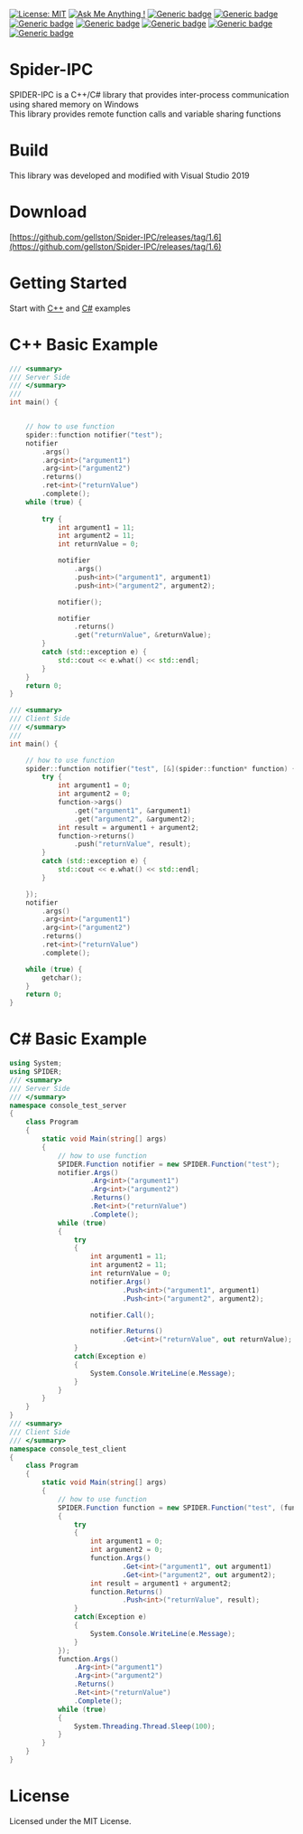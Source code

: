 [![License: MIT](https://img.shields.io/badge/License-MIT-yellow.svg)](https://opensource.org/licenses/MIT)
[![Ask Me Anything !](https://img.shields.io/badge/Ask%20me-anything-1abc9c.svg)](https://github.com/gellston/gellston/issues)
[![Generic badge](https://img.shields.io/badge/Build-Pass-green)](https://github.com/gellston/Spider-IPC/releases/tag/1.0)
[![Generic badge](https://img.shields.io/badge/Visual%20Studio-2013-green)](https://github.com)
[![Generic badge](https://img.shields.io/badge/Visual%20Studio-2019-green)](https://github.com)
[![Generic badge](https://img.shields.io/badge/Linker-v120-green)](https://github.com)
[![Generic badge](https://img.shields.io/badge/Linker-v142-green)](https://github.com)
[![Generic badge](https://img.shields.io/badge/OS-Windows7-blue)](https://github.com)
[![Generic badge](https://img.shields.io/badge/OS-Windows10-blue)](https://github.com)


# Spider-IPC
SPIDER-IPC is a C++/C# library that provides inter-process communication using shared memory on Windows <br>
This library provides remote function calls and variable sharing functions

# Build
This library was developed and modified with Visual Studio 2019 <br>

# Download
[https://github.com/gellston/Spider-IPC/releases/tag/1.6](https://github.com/gellston/Spider-IPC/releases/tag/1.6)


# Getting Started 
Start with [C++](https://github.com/gellston/Spider-IPC/tree/main/SpiderNative) and [C#](https://github.com/gellston/Spider-IPC/tree/main/SpiderSharp) examples <br>



# C++ Basic Example

```cpp
/// <summary>
/// Server Side
/// </summary>
///
int main() {


    // how to use function
	spider::function notifier("test");
	notifier
		.args()
		.arg<int>("argument1")
		.arg<int>("argument2")
		.returns()
		.ret<int>("returnValue")
		.complete();
	while (true) {
		
		try {
			int argument1 = 11;
			int argument2 = 11;
			int returnValue = 0;

			notifier
				.args()
				.push<int>("argument1", argument1)
				.push<int>("argument2", argument2);

			notifier();

			notifier
				.returns()
				.get("returnValue", &returnValue);
		}
		catch (std::exception e) {
			std::cout << e.what() << std::endl;
		}
	}
	return 0;
}

/// <summary>
/// Client Side
/// </summary>
/// 
int main() {

    // how to use function 
	spider::function notifier("test", [&](spider::function* function) {
		try {
			int argument1 = 0;
			int argument2 = 0;
			function->args()
				.get("argument1", &argument1)
				.get("argument2", &argument2);
			int result = argument1 + argument2;
			function->returns()
				.push("returnValue", result);
		}
		catch (std::exception e) {
			std::cout << e.what() << std::endl;
		}

	});
	notifier
		.args()
		.arg<int>("argument1")
		.arg<int>("argument2")
		.returns()
		.ret<int>("returnValue")
		.complete();

	while (true) {
		getchar();
	}
	return 0;
}
```

# C# Basic Example 
```csharp
using System;
using SPIDER;
/// <summary>
/// Server Side
/// </summary>
namespace console_test_server
{
    class Program
    {
        static void Main(string[] args)
        {
            // how to use function 
            SPIDER.Function notifier = new SPIDER.Function("test");
            notifier.Args()
                    .Arg<int>("argument1")
                    .Arg<int>("argument2")
                    .Returns()
                    .Ret<int>("returnValue")
                    .Complete();
            while (true)
            {
                try
                {
                    int argument1 = 11;
                    int argument2 = 11;
                    int returnValue = 0;
                    notifier.Args()
                            .Push<int>("argument1", argument1)
                            .Push<int>("argument2", argument2);

                    notifier.Call();

                    notifier.Returns()
                            .Get<int>("returnValue", out returnValue);
                }
                catch(Exception e)
                {
                    System.Console.WriteLine(e.Message);
                }
            }
        }
    }
}
/// <summary>
/// Client Side
/// </summary>
namespace console_test_client
{
    class Program
    {
        static void Main(string[] args)
        {
            // how to use function 
            SPIDER.Function function = new SPIDER.Function("test", (function) =>
            {
                try
                {
                    int argument1 = 0;
                    int argument2 = 0;
                    function.Args()
                            .Get<int>("argument1", out argument1)
                            .Get<int>("argument2", out argument2);
                    int result = argument1 + argument2;
                    function.Returns()
                            .Push<int>("returnValue", result);
                }
                catch(Exception e)
                {
                    System.Console.WriteLine(e.Message);
                }
            });
            function.Args()
                .Arg<int>("argument1")
                .Arg<int>("argument2")
                .Returns()
                .Ret<int>("returnValue")
                .Complete();
            while (true)
            {
                System.Threading.Thread.Sleep(100);
            }
        }
    }
}

```


# License 
Licensed under the MIT License.
